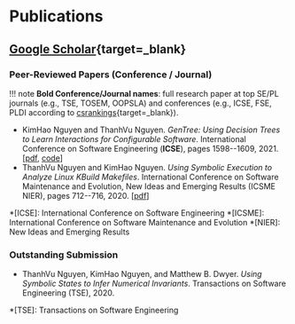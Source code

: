 # Publications

## [Google Scholar](https://scholar.google.com/citations?hl=en&user=ygyMSSEAAAAJ){target=_blank}

### Peer-Reviewed Papers (Conference / Journal)

!!! note
    **Bold Conference/Journal names**: full research paper at top SE/PL journals (e.g., TSE, TOSEM, OOPSLA) and conferences (e.g., ICSE, FSE, PLDI according to [csrankings](https://csrankings.org/){target=_blank}).

- KimHao Nguyen and ThanhVu Nguyen. *GenTree: Using Decision Trees to Learn Interactions for Configurable Software*. International Conference on Software Engineering (**ICSE**), pages 1598--1609, 2021. [[pdf](https://arxiv.org/abs/2102.06872), [code](https://github.com/unsat/gentree)]
- ThanhVu Nguyen and KimHao Nguyen. *Using Symbolic Execution to Analyze Linux KBuild Makefiles*. International Conference on Software Maintenance and Evolution, New Ideas and Emerging Results (ICSME NIER), pages 712--716, 2020. [[pdf](https://ieeexplore.ieee.org/abstract/document/9240705)]

*[ICSE]: International Conference on Software Engineering
*[ICSME]: International Conference on Software Maintenance and Evolution
*[NIER]: New Ideas and Emerging Results

### Outstanding Submission
- ThanhVu Nguyen, KimHao Nguyen, and Matthew B. Dwyer. *Using Symbolic States to Infer Numerical Invariants*. Transactions on Software Engineering (TSE), 2020.

*[TSE]: Transactions on Software Engineering
